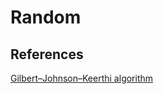 # Random

## References

[Gilbert–Johnson–Keerthi algorithm](https://computerwebsite.net/writing/gjk)
